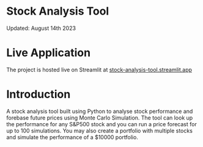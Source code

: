 # Stock Analysis Tool

Updated: August 14th 2023

# Live Application

The project is hosted live on Streamlit at
[stock-analysis-tool.streamlit.app](https://stock-analysis-tool.streamlit.app)

# Introduction

A stock analysis tool built using Python to analyse stock performance and forebase future prices using Monte Carlo Simulation.
The tool can look up the performance for any S&P500 stock and you can run a price forecast for up to 100 simulations. You may also create a portfolio
with multiple stocks and simulate the performance of a $10000 portfolio.
